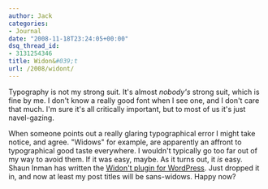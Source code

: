 ```yaml
---
author: Jack
categories:
- Journal
date: "2008-11-18T23:24:05+00:00"
dsq_thread_id:
- 3131254346
title: Widon&#039;t
url: /2008/widont/
---
```


<span class="drop_cap">T</span>ypography is not my strong suit. It's almost _nobody's_ strong suit, which is fine by me. I don't know a really good font when I see one, and I don't care that much. I'm sure it's all critically important, but to most of us it's just navel-gazing.

When someone points out a really glaring typographical error I might take notice, and agree. "Widows" for example, are apparently an affront to typographical good taste everywhere. I wouldn't typically go too far out of my way to avoid them. If it was easy, maybe. As it turns out, it _is_ easy. Shaun Inman has written the [Widon't plugin for WordPress][1]. Just dropped it in, and now at least my post titles will be sans-widows. Happy now?

 [1]: http://www.shauninman.com/archive/2007/01/03/widont_2_1_wordpress_plugin
